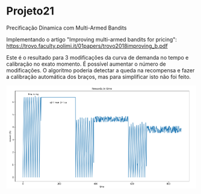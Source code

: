# Projeto21
Precificação Dinamica com Multi-Armed Bandits

Implementando o artigo "Improving multi-armed bandits for pricing":
https://trovo.faculty.polimi.it/01papers/trovo2018improving_b.pdf

Este é o resultado para 3 modificações da curva de demanda no tempo e calibração no exato momento.
É possível aumentar o número de modificações. O algoritmo poderia detectar a queda na recompensa e
fazer a calibração automática dos braços, mas para simplificar isto não foi feito.


![Recompensa no tempo](https://github.com/rodfloripa/Projeto21/blob/main/img.png?raw=true)
